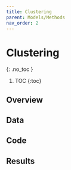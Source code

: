 ```yaml
---
title: Clustering
parent: Models/Methods
nav_order: 2
---
```


# Clustering
{: .no_toc }


1. TOC
{:toc}

## Overview


## Data


## Code


## Results